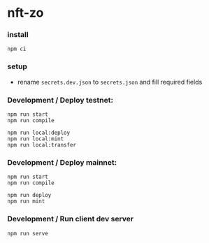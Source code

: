 # nft-zo

### install
```
npm ci
```
### setup
- rename `secrets.dev.json` to `secrets.json` and fill required fields

### Development / Deploy testnet:

```
npm run start
npm run compile

npm run local:deploy
npm run local:mint
npm run local:transfer
```

### Development / Deploy mainnet:

```
npm run start
npm run compile

npm run deploy
npm run mint
```

### Development / Run client dev server

```
npm run serve
```
